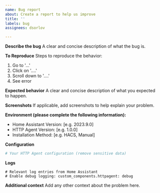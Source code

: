 ```yaml
---
name: Bug report
about: Create a report to help us improve
title: ''
labels: bug
assignees: dsorlov

---
```


**Describe the bug**
A clear and concise description of what the bug is.

**To Reproduce**
Steps to reproduce the behavior:
1. Go to '...'
2. Click on '....'
3. Scroll down to '....'
4. See error

**Expected behavior**
A clear and concise description of what you expected to happen.

**Screenshots**
If applicable, add screenshots to help explain your problem.

**Environment (please complete the following information):**
 - Home Assistant Version: [e.g. 2023.9.0]
 - HTTP Agent Version: [e.g. 1.0.0]
 - Installation Method: [e.g. HACS, Manual]

**Configuration**
```yaml
# Your HTTP Agent configuration (remove sensitive data)
```

**Logs**
```
# Relevant log entries from Home Assistant
# Enable debug logging: custom_components.httpagent: debug
```

**Additional context**
Add any other context about the problem here.